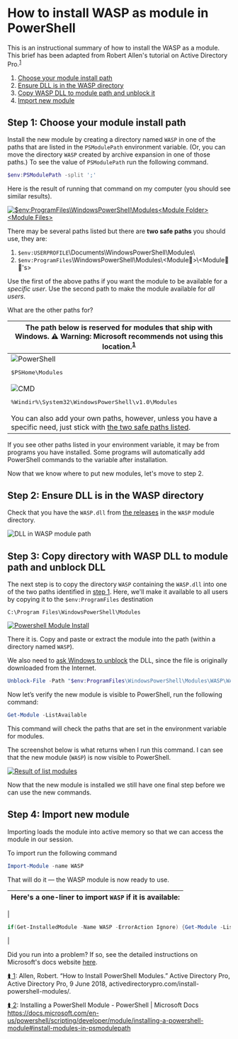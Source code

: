 # How to install WASP as module in PowerShell

This is an instructional summary of how to install the WASP as a module. This brief has been adapted from Robert Allen's tutorial on Active Directory Pro.<a name="one"></a><sup>[1](#allen)</sup>

 1. [Choose your module install path](#step-1-choose-your-module-install-path)
 2. [Ensure DLL is in the WASP directory](#step-2-ensure-dll-is-in-the-wasp-directory)
 3. [Copy WASP DLL to module path and unblock it](#step-3-copy-wasp-dll-to-module-path-and-unblock-it)
 4. [Import new module](#step-4-import-new-module)

## Step 1: Choose your module install path

Install the new module by creating a directory named `WASP` in one of the paths that are listed in the `PSModulePath` environment variable.  (Or, you can move the directory `WASP` created by archive expansion in one of those paths.) To see the value of `PSModulePath` run the following command.

```powershell
$env:PSModulePath -split ';'
```

Here is the result of running that command on my computer (you should see similar results).

[![`$env:ProgramFiles`\WindowsPowerShell\Modules\<Module Folder>\<Module Files>](powershell-env2.png)](powershell-env2.png)

There may be several paths listed but there are <a id="two_safe_paths">**two safe paths**</a> you should use, they are:

1. `$env:USERPROFILE`\Documents\WindowsPowerShell\Modules\
2. `$env:ProgramFiles`\WindowsPowerShell\Modules\\&lt;Module📁&gt;\\&lt;Module📃📄's&gt;

Use the first of the above paths if you want the module to be available for a *specific user*. Use the second path to make the module available for *all users*.

What are the other paths for?

| The path below is reserved for modules that ship with Windows. **&#9888; Warning:** Microsoft recommends not using this location.<a name="two"></a><sup>[1](#install-modules-in-psmodulepath) |
| --- |
| ![PowerShell](Windows_PowerShell_icon-48x48.png)<br/><pre lang="powershell">$PSHome\Modules</pre> |
| ![CMD](Cmd_icon.png) <br/><pre lang="cmd">%Windir%\System32\WindowsPowerShell\v1.0\Modules</pre> |
| You can also add your own paths, however, unless you have a specific need, just stick with [the two safe paths listed](#two_safe_paths). |

If you see other paths listed in your environment variable, it may be from programs you have installed. Some programs will automatically add PowerShell commands to the variable after installation.

Now that we know where to put new modules, let's move to step 2.

## Step 2: Ensure DLL is in the WASP directory

Check that you have the `WASP.dll` from [the releases](https://github.com/mavaddat/wasp/releases) in the `WASP` module directory.

![DLL in WASP module path](dll.png)

## Step 3: Copy directory with WASP DLL to module path and unblock DLL

The next step is to copy the directory `WASP` containing the `WASP.dll` into one of the two paths identified in [step 1](#step-1-determine-the-install-path). Here, we'll make it available to all users by copying it to the `$env:ProgramFiles` destination

`C:\Program Files\WindowsPowerShell\Modules`

[![Powershell Module Install](modules.png)](modules.png)

There it is. Copy and paste or extract the module into the path (within a directory named `WASP`).

We also need to [ask Windows to unblock](https://docs.microsoft.com/en-us/powershell/module/microsoft.powershell.utility/unblock-file) the DLL, since the file is originally downloaded from the Internet.

```powershell
Unblock-File -Path "$env:ProgramFiles\WindowsPowerShell\Modules\WASP\WASP.dll"
```

Now let’s verify the new module is visible to PowerShell, run the following command:

```powershell
Get-Module -ListAvailable
```

This command will check the paths that are set in the environment variable for modules.

The screenshot below is what returns when I run this command. I can see that the new module (`WASP`) is now visible to PowerShell.

[![Result of list modules](listed.png)](listed.png)

Now that the new module is installed we still have one final step before we can use the new commands.

## Step 4: Import new module

Importing loads the module into active memory so that we can access the module in our session.

To import run the following command

```powershell
Import-Module -name WASP
```

That will do it &mdash; the WASP module is now ready to use.

| Here's a one-liner to import `WASP` if it is available: |
|---|
|  
```powershell
if(Get-InstalledModule -Name WASP -ErrorAction Ignore) {Get-Module -ListAvailable -Name WASP | Import-Module} else {Write-Host "You need to install the module first. See https://github.com/mavaddat/wasp/How_to_install_WASP_as_module_in_PowerShell.md" -ForegroundColor Red}
```
|

Did you run into a problem? If so, see the detailed instructions on Microsoft's docs website [here](https://docs.microsoft.com/en-us/powershell/scripting/developer/module/installing-a-powershell-module).

<a name="allen" href="one">&#11180;&nbsp;1</a>:
Allen, Robert. “How to Install PowerShell Modules.” Active Directory Pro, Active Directory Pro, 9 June 2018, activedirectorypro.com/install-powershell-modules/.

<a name="install-modules-in-psmodulepath" href="two">&#11180;&nbsp;2</a>:
Installing a PowerShell Module - PowerShell | Microsoft Docs https://docs.microsoft.com/en-us/powershell/scripting/developer/module/installing-a-powershell-module#install-modules-in-psmodulepath
